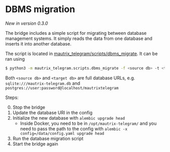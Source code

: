 # DBMS migration
_New in version 0.3.0_

The bridge includes a simple script for migrating between database management
systems. It simply reads the data from one database and inserts it into another
database.

The  script is located in [mautrix_telegram/scripts/dbms_migrate](https://github.com/mautrix/telegram/tree/master/mautrix_telegram/scripts/dbms_migrate).
It can be ran using
```bash
$ python3 -m mautrix_telegram.scripts.dbms_migrate -f <source db> -t <target db>
```

Both `<source db>` and `<target db>` are full database URLs,
e.g. `sqlite:///mautrix-telegram.db`
and `postgres://user:password@localhost/mautrixtelegram`

Steps:

0. Stop the bridge
1. Update the database URI in the config
2. Initialize the new database with `alembic upgrade head`
   * Inside Docker, you need to be in `/opt/mautrix-telegram/` and you need to
     pass the path to the config with `alembic -x config=/data/config.yaml upgrade head`
3. Run the database migration script
4. Start the bridge again
